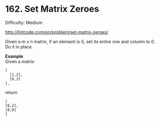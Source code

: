 # 162. Set Matrix Zeroes

Difficulty: Medium

http://lintcode.com/en/problem/set-matrix-zeroes/

Given a m x n matrix, if an element is 0, set its entire row and column to 0. Do it in place.

**Example**  
Given a matrix
```
[
  [1,2],
  [0,3]
],
```
return
```
[
[0,2],
[0,0]
]
```
